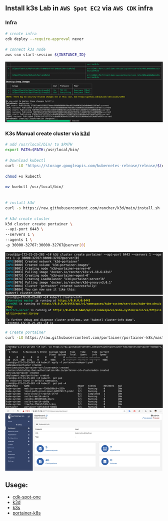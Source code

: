 ## Install k3s Lab in `AWS Spot EC2` via `AWS CDK` infra

### Infra 
```bash
# create infra
cdk deploy --require-approval never 

# connect k3s node
aws ssm start-session ${INSTANCE_ID}
```
![aws cdk-spot-one](./images/aws-cdk-spot-one.png)
### K3s Manual create cluster via [k3d](https://k3d.io/)
```bash
# add /usr/local/bin/ to $PATH
export PATH=$PATH:/usr/local/bin/

# Download kubectl 
curl -LO "https://storage.googleapis.com/kubernetes-release/release/$(curl -s https://storage.googleapis.com/kubernetes-release/release/stable.txt)/bin/linux/amd64/kubectl"

chmod +x kubectl

mv kuebctl /usr/local/bin/


# install k3d 
curl -s https://raw.githubusercontent.com/rancher/k3d/main/install.sh | bash

# k3d create cluster
k3d cluster create portainer \
--api-port 6443 \
--servers 1 \
--agents 1 \
-p 30000-32767:30000-32767@server[0]
```
![create k3s](./images/1-create-k3s.png)
![create k3s](./images/k3s-cluster.png)
```bash
# Create portainer
curl -LO https://raw.githubusercontent.com/portainer/portainer-k8s/master/portainer-nodeport.yaml | kubectl apply -f -
```
![create portainer](./images/create-portainer.png)
![portainer console](./images/portainer-console.png)
## Usege: 
- [cdk-spot-one](https://github.com/pahud/cdk-spot-one)
- [k3d](https://k3d.io/)
- [k3s](https://k3s.io/)
- [portainer-k8s](https://github.com/portainer/portainer-k8s)

